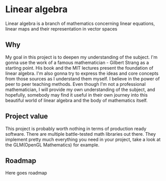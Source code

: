# Linear algebra

Linear algebra is a branch of mathematics concerning linear equations, linear maps and their representation in vector spaces

## Why

My goal in this project is to deepen my understanding of the subject.
I'm gonna use the work of a famous mathematician - Gilbert Strang as a starting point.
His book and the MIT lectures present the foundation of linear algebra.
I'm also gonna try to express the ideas and core concepts from those sources as I understand them myself.
I believe in the power of peer to peer teaching methods. Even though I'm not a professional mathematician,
    I will provide my own understanding of the subject, and hopefully, somebody may find it useful in their
    own journey into this beautiful world of linear algebra and the body of mathematics itself.

## Project value

This project is probably worth nothing in terms of production ready software.
There are multiple battle-tested math libraries out there.
They implement pretty much everything you need in your project, take a look at the GLM(OpenGL Mathematics) for example.


## Roadmap

Here goes roadmap

